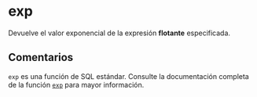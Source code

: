 ﻿---
SidebarGroup: "index-math-functions"
Autogenerated: true
---

# exp

Devuelve el valor exponencial de la expresión **flotante** especificada.

## Comentarios 

`exp` es una función de SQL estándar. Consulte la documentación completa de la función [`exp`](https://learn.microsoft.com/es-es/sql/t-sql/functions/exp-transact-sql) para mayor información.
